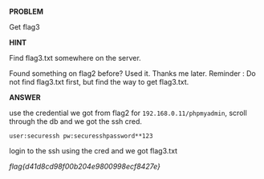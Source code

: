 __PROBLEM__

Get flag3

__HINT__

Find flag3.txt somewhere on the server.

Found something on flag2 before? Used it. Thanks me later. Reminder : Do not find flag3.txt first, but find the way to get flag3.txt.

__ANSWER__

use the credential we got from flag2 for `192.168.0.11/phpmyadmin`, scroll through the db and we got the ssh cred.

`user:securessh pw:securesshpassword**123`

login to the ssh using the cred and we got flag3.txt

_flag{d41d8cd98f00b204e9800998ecf8427e}_
